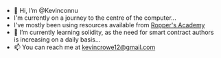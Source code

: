 - 👋 Hi, I’m @Kevinconnu
- I'm currently on a journey to the centre of the computer...
- I've mostly been using resources available from  [Ropper's Academy](https://www.hoppersroppers.org/training.html)
- 🌱 I’m currently learning solidity, as the need for smart contract authors is increasing on a daily basis...
- 📫 You can reach me at kevincrowe12@gmail.com
<!---
Kevinconnu/Kevinconnu is a ✨ special ✨ repository because its `README.md` (this file) appears on your GitHub profile.
You can click the Preview link to take a look at your changes.
--->
